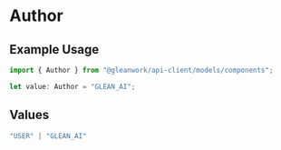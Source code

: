 # Author

## Example Usage

```typescript
import { Author } from "@gleanwork/api-client/models/components";

let value: Author = "GLEAN_AI";
```

## Values

```typescript
"USER" | "GLEAN_AI"
```